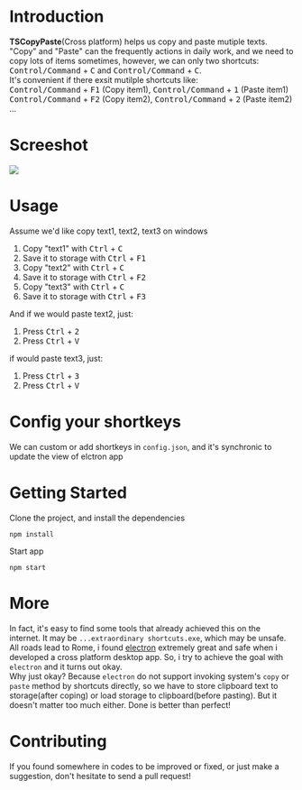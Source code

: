 # Introduction
**TSCopyPaste**(Cross platform) helps us copy and paste mutiple texts.  
"Copy" and "Paste" can the frequently actions in daily work, and we need to copy lots of items sometimes, however, we can only two shortcuts: <kbd>Control/Command</kbd> + <kbd>C</kbd> and <kbd>Control/Command</kbd> + <kbd>C</kbd>.   
It's convenient if there exsit mutilple shortcuts like:  
<kbd>Control/Command</kbd> + <kbd>F1</kbd> (Copy item1), <kbd>Control/Command</kbd> + <kbd>1</kbd> (Paste item1)  
<kbd>Control/Command</kbd> + <kbd>F2</kbd> (Copy item2), <kbd>Control/Command</kbd> + <kbd>2</kbd> (Paste item2)   
...  


# Screeshot
![](http://terry-su.github.io/images/201708101956.png)



# Usage
Assume we'd like copy text1, text2, text3 on windows
1. Copy "text1" with <kbd>Ctrl</kbd> + <kbd>C</kbd>
1. Save it to storage with  <kbd>Ctrl</kbd> + <kbd>F1</kbd>
1. Copy "text2" with <kbd>Ctrl</kbd> + <kbd>C</kbd>
1. Save it to storage with  <kbd>Ctrl</kbd> + <kbd>F2</kbd>
1. Copy "text3" with <kbd>Ctrl</kbd> + <kbd>C</kbd>
1. Save it to storage with  <kbd>Ctrl</kbd> + <kbd>F3</kbd>  

And if we would paste text2, just: 
1. Press <kbd>Ctrl</kbd> + <kbd>2</kbd>
2. Press <kbd>Ctrl</kbd> + <kbd>V</kbd>  

if would paste text3, just:
1. Press <kbd>Ctrl</kbd> + <kbd>3</kbd>
2. Press <kbd>Ctrl</kbd> + <kbd>V</kbd>  


# Config your shortkeys
We can custom or add shortkeys in `config.json`, and it's synchronic to update the view of elctron app


# Getting Started
Clone the project, and install the dependencies   
```
npm install
```
Start app
```
npm start
```


# More
In fact, it's easy to find some tools that already achieved this on the internet. It may be `...extraordinary shortcuts.exe`, which may be unsafe.  
All roads lead to Rome, i found [electron](https://electron.atom.io/) extremely great and safe when i developed a cross platform desktop app. So, i try to achieve the goal with `electron` and it turns out okay.   
Why just okay? Because `electron` do not support invoking system's `copy` or `paste` method by shortcuts directly, so we have to store clipboard text to storage(after coping) or load storage to clipboard(before pasting). But it doesn't matter too much either. Done is better than perfect!

# Contributing
If you found somewhere in codes to be improved or fixed, or just make a suggestion, don't hesitate to send a pull request!

